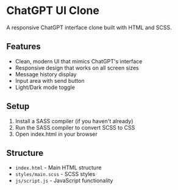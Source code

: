 # ChatGPT UI Clone

A responsive ChatGPT interface clone built with HTML and SCSS.

## Features
- Clean, modern UI that mimics ChatGPT's interface
- Responsive design that works on all screen sizes
- Message history display
- Input area with send button
- Light/Dark mode toggle

## Setup
1. Install a SASS compiler (if you haven't already)
2. Run the SASS compiler to convert SCSS to CSS
3. Open index.html in your browser

## Structure
- `index.html` - Main HTML structure
- `styles/main.scss` - SCSS styles
- `js/script.js` - JavaScript functionality
